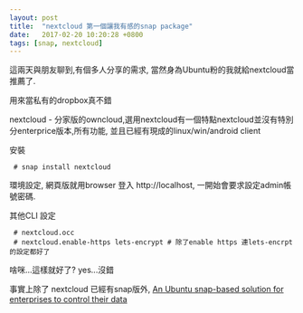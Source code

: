 ```yaml
---
layout: post
title:  "nextcloud 第一個讓我有感的snap package"
date:   2017-02-20 10:20:28 +0800
tags: [snap, nextcloud]
---
```


這兩天與朋友聊到,有個多人分享的需求,
當然身為Ubuntu粉的我就給nextcloud當推薦了.

用來當私有的dropbox真不錯

nextcloud - 分家版的owncloud,選用nextcloud有一個特點nextcloud並沒有特別分enterprice版本,所有功能,
並且已經有現成的linux/win/android client


安裝
```
 # snap install nextcloud
```

環境設定, 網頁版就用browser 登入 http://localhost, 一開始會要求設定admin帳號密碼.

其他CLI 設定
```
 # nextcloud.occ
 # nextcloud.enable-https lets-encrypt # 除了enable https 連lets-encrpt的設定都好了
```

啥咪...這樣就好了?
yes...沒錯

事實上除了 nextcloud 已經有snap版外, [An Ubuntu snap-based solution for enterprises to control their data](<https://insights.ubuntu.com/2017/02/22/an-ubuntu-snap-based-solution-for-enterprises-to-control-their-data/?utm_content=buffer3133a&utm_medium=social&utm_source=twitter.com&utm_campaign=buffer>)
